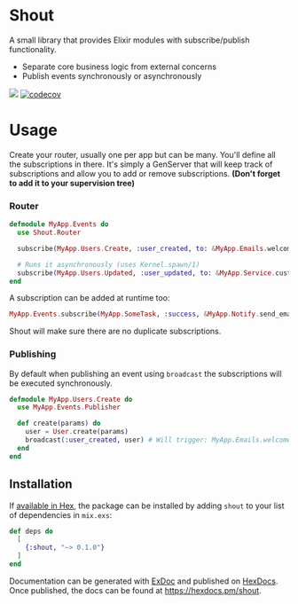 # Shout
  A small library that provides Elixir modules with subscribe/publish functionality.
  - Separate core business logic from external concerns
  - Publish events synchronously or asynchronously

![](https://github.com/gmartsenkov/shout/workflows/Elixir%20CI/badge.svg) [![codecov](https://codecov.io/gh/gmartsenkov/shout/branch/master/graph/badge.svg?token=WLC3606GQR)](https://codecov.io/gh/gmartsenkov/shout)
  # Usage

  Create your router, usually one per app but can be many. You'll define all the subscriptions in there. It's simply a GenServer that will keep track of subscriptions and allow you to add or remove subscriptions. **(Don't forget to add it to your supervision tree)**

  ### Router
  ```elixir
  defmodule MyApp.Events do
    use Shout.Router

    subscribe(MyApp.Users.Create, :user_created, to: &MyApp.Emails.welcome_email/1)

    # Runs it asynchronously (uses Kernel.spawn/1)
    subscribe(MyApp.Users.Updated, :user_updated, to: &MyApp.Service.custom_task/1, asnyc: true)
  end
  ```
  A subscription can be added at runtime too:
  ```elixir
  MyApp.Events.subscribe(MyApp.SomeTask, :success, &MyApp.Notify.send_email/1)
  ```
  Shout will make sure there are no duplicate subscriptions.

  ### Publishing
  By default when publishing an event using `broadcast` the subscriptions will be executed synchronously.
  ```elixir
  defmodule MyApp.Users.Create do
    use MyApp.Events.Publisher

    def create(params) do
      user = User.create(params)
      broadcast(:user_created, user) # Will trigger: MyApp.Emails.welcome_email/1
    end
  end
  ```

## Installation

If [available in Hex](https://hex.pm/docs/publish), the package can be installed
by adding `shout` to your list of dependencies in `mix.exs`:

```elixir
def deps do
  [
    {:shout, "~> 0.1.0"}
  ]
end
```

Documentation can be generated with [ExDoc](https://github.com/elixir-lang/ex_doc)
and published on [HexDocs](https://hexdocs.pm). Once published, the docs can
be found at <https://hexdocs.pm/shout>.

